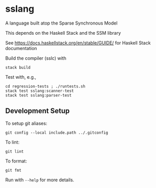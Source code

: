 # sslang

A language built atop the Sparse Synchronous Model

This depends on the Haskell Stack and the SSM library

See <https://docs.haskellstack.org/en/stable/GUIDE/> for Haskell Stack
documentation

Build the compiler (sslc) with

````
stack build
````


Test with, e.g.,

````
cd regression-tests ; ./runtests.sh
stack test sslang:scanner-test
stack test sslang:parser-test
````

## Development Setup

To setup git aliases:

```
git config --local include.path ../.gitconfig
```

To lint:

```
git lint
```

To format:

```
git fmt
```

Run with `--help` for more details.
